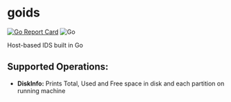 # goids
[![Go Report Card](https://goreportcard.com/badge/github.com/obviyus/goids)](https://goreportcard.com/report/github.com/obviyus/goids)
![Go](https://github.com/obviyus/goids/workflows/Go/badge.svg)

Host-based IDS built in Go

## Supported Operations:
- **DiskInfo:**
  Prints Total, Used and Free space in disk and each partition on running machine 
